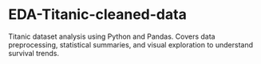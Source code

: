 # EDA-Titanic-cleaned-data
Titanic dataset analysis using Python and Pandas. Covers data preprocessing, statistical summaries, and visual exploration to understand survival trends.

